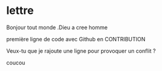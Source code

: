 # lettre 

Bonjour tout monde .Dieu a cree homme

première ligne de code avec Github en CONTRIBUTION

Veux-tu que je rajoute une ligne pour provoquer un conflit ?

coucou

